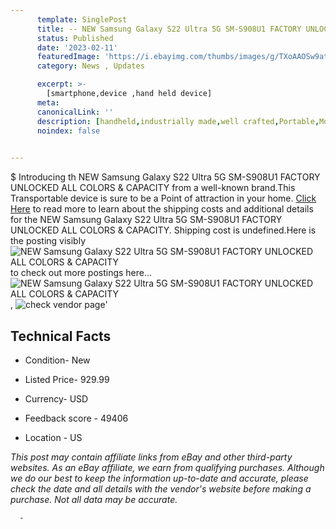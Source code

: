 ```yaml
---
      template: SinglePost
      title: -- NEW Samsung Galaxy S22 Ultra 5G SM-S908U1 FACTORY UNLOCKED ALL COLORS & CAPACITY
      status: Published
      date: '2023-02-11'
      featuredImage: 'https://i.ebayimg.com/thumbs/images/g/TXoAAOSw9atjji~O/s-l225.jpg'
      category: News , Updates

      excerpt: >-
        [smartphone,device ,hand held device]
      meta:
      canonicalLink: ''
      description: [handheld,industrially made,well crafted,Portable,Mobile,Compact,Convenient,Lightweight,Maneuverable,Man-portable,Miniature,Carriable,Hand-held,Light,Holdable,Transportable,Mobile device,Pocket-sized,On-the-go,Wireless,Cordless,Compact size,Convenient size, smartphone,device ,hand held device]
      noindex: false
      

---
```

$
      Introducing th NEW Samsung Galaxy S22 Ultra 5G SM-S908U1 FACTORY UNLOCKED ALL COLORS & CAPACITY from a well-known brand.This Transportable device  is sure to be a Point of attraction  in your home. [Click Here](https://www.ebay.com/itm/185431849849?hash=item2b2c997b79%3Ag%3ATXoAAOSw9atjji%7EO&mkevt=1&mkcid=1&mkrid=711-53200-19255-0&campid=%253CePNCampaignId%253E&customid=%253CreferenceId%253E&toolid=10049) to read more to learn about the shipping costs and additional details for the NEW Samsung Galaxy S22 Ultra 5G SM-S908U1 FACTORY UNLOCKED ALL COLORS & CAPACITY. Shipping cost is undefined.Here is the posting visibly ![NEW Samsung Galaxy S22 Ultra 5G SM-S908U1 FACTORY UNLOCKED ALL COLORS & CAPACITY](https://i.ebayimg.com/thumbs/images/g/TXoAAOSw9atjji~O/s-l225.jpg) to check out more postings here... ![NEW Samsung Galaxy S22 Ultra 5G SM-S908U1 FACTORY UNLOCKED ALL COLORS & CAPACITY](https://i.ebayimg.com/images/g/TXoAAOSw9atjji~O/s-l1600.jpg), ![check vendor page](https://origin-galleryplus.ebayimg.com/ws/web/185431849849_2_0_1/225x225.jpg,https://origin-galleryplus.ebayimg.com/ws/web/185431849849_3_0_1/225x225.jpg,https://origin-galleryplus.ebayimg.com/ws/web/185431849849_4_0_1/225x225.jpg,https://origin-galleryplus.ebayimg.com/ws/web/185431849849_5_0_1/225x225.jpg)'

      

 ## Technical Facts 



     
      

 - Condition- New 


      

 - Listed Price- 929.99 


      

 - Currency- USD 


      

 - Feedback score - 49406 


      

 - Location - US 


      
      

 *_This post may contain affiliate links from eBay and other third-party websites. As an eBay affiliate, we earn from qualifying purchases. Although we do our best to keep the information up-to-date and accurate, please check the date and all details with the vendor's website before making a purchase. Not all data may be accurate._*




      -
